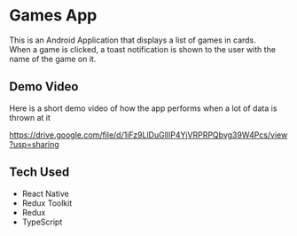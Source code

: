 # Games App

This is an Android Application that displays a list of games in cards. <br/>
When a game is clicked, a toast notification is shown to the user with the name of the game on it.

## Demo Video

Here is a short demo video of how the app performs when a lot of data is thrown at it

https://drive.google.com/file/d/1iFz9LlDuGlIlP4YjVRPRPQbvg39W4Pcs/view?usp=sharing

## Tech Used

- React Native
- Redux Toolkit
- Redux
- TypeScript
